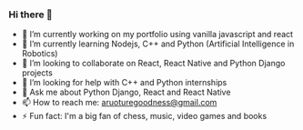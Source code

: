 ### Hi there 👋

<!--
**Goodie007/Goodie007** is a ✨ _special_ ✨ repository because its `README.md` (this file) appears on your GitHub profile.

Here are some ideas to get you started:

- 🔭 I’m currently working on ...
- 🌱 I’m currently learning ...
- 👯 I’m looking to collaborate on ...
- 🤔 I’m looking for help with ...
- 💬 Ask me about ...
- 📫 How to reach me: ...
- 😄 Pronouns: ...
- ⚡ Fun fact: ...
-->



- 🔭 I’m currently working on my portfolio using vanilla javascript and react
- 🌱 I’m currently learning Nodejs, C++ and Python (Artificial Intelligence in Robotics)
- 👯 I’m looking to collaborate on React, React Native and Python Django projects
- 🤔 I’m looking for help with C++ and Python internships
- 💬 Ask me about Python Django, React and React Native
- 📫 How to reach me: aruoturegoodness@gmail.com
- ⚡ Fun fact: I'm a big fan of chess, music, video games and books

